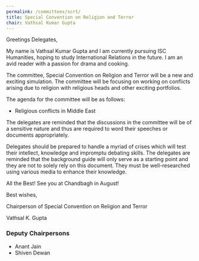 ```yaml
---
permalink: /committees/scrt/
title: Special Convention on Religion and Terror
chair: Vathsal Kumar Gupta
---
```


Greetings Delegates,

My name is Vathsal Kumar Gupta and I am currently pursuing ISC Humanities, hoping to study International Relations in the future. I am an avid reader with a passion for drama and cooking.

The committee, Special Convention on Religion and Terror will be a new and exciting simulation. The committee will be focusing on working on conflicts arising due to religion with religious heads and other exciting portfolios.

The agenda for the committee will be as follows:

- Religious conflicts in Middle East

The delegates are reminded that the discussions in the committee will be of a sensitive nature and thus are required to word their speeches or documents appropriately.

Delegates should be prepared to handle a myriad of crises which will test their intellect, knowledge and impromptu debating skills. The delegates are reminded that the background guide will only serve as a starting point and they are not to solely rely on this document. They must be well-researched using various media to enhance their knowledge.

All the Best! See you at Chandbagh in August!

Best wishes,

Chairperson of Special Convention on Religion and Terror

Vathsal K. Gupta


### Deputy Chairpersons


- Anant Jain
- Shiven Dewan
